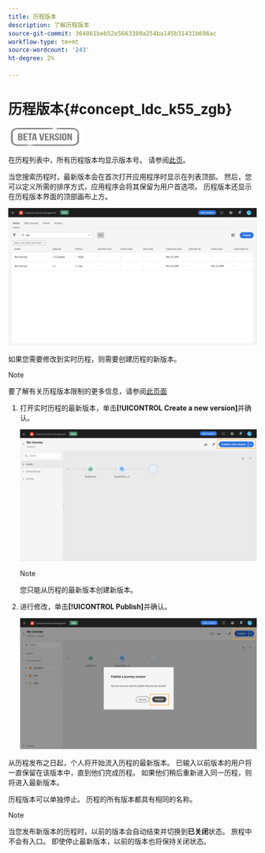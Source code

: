 ```yaml
---
title: 历程版本
description: 了解历程版本
source-git-commit: 364861beb52e5663389a254ba145b31431b696ac
workflow-type: tm+mt
source-wordcount: '243'
ht-degree: 2%

---
```


# 历程版本{#concept_ldc_k55_zgb}

![](../assets/do-not-localize/badge.png)

在历程列表中，所有历程版本均显示版本号。 请参阅[此页](../building-journeys/using-the-journey-designer.md)。

当您搜索历程时，最新版本会在首次打开应用程序时显示在列表顶部。 然后，您可以定义所需的排序方式，应用程序会将其保留为用户首选项。 历程版本还显示在历程版本界面的顶部画布上方。

![](../assets/journeyversions1.png)

如果您需要修改到实时历程，则需要创建历程的新版本。

>[!NOTE]
>
>要了解有关历程版本限制的更多信息，请参阅[此页面](../building-journeys/limitations.md#journey-versions-limitations)

1. 打开实时历程的最新版本，单击&#x200B;**[!UICONTROL Create a new version]**&#x200B;并确认。

   ![](../assets/journeyversions2.png)

   >[!NOTE]
   >
   >您只能从历程的最新版本创建新版本。

1. 进行修改，单击&#x200B;**[!UICONTROL Publish]**&#x200B;并确认。

   ![](../assets/journeyversions3.png)

从历程发布之日起，个人将开始流入历程的最新版本。 已输入以前版本的用户将一直保留在该版本中，直到他们完成历程。 如果他们稍后重新进入同一历程，则将进入最新版本。

历程版本可以单独停止。 历程的所有版本都具有相同的名称。

>[!NOTE]
>
>当您发布新版本的历程时，以前的版本会自动结束并切换到&#x200B;**已关闭**&#x200B;状态。 旅程中不会有入口。 即使停止最新版本，以前的版本也将保持关闭状态。
